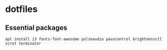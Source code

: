 # dotfiles

## Essential packages
``apt install i3 fonts-font-awesome pulseaudio pavucontrol brightnessctl scrot terminator``
